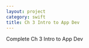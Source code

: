 ```yaml
---
layout: project
category: swift
title: Ch 3 Intro to App Dev
---
```


Complete Ch 3 Intro to App Dev
